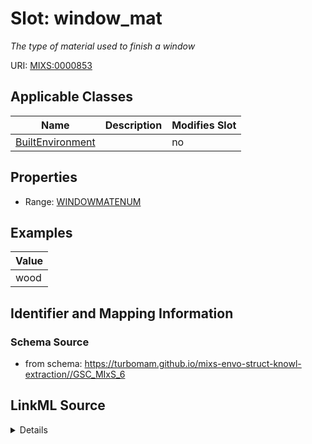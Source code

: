 # Slot: window_mat


_The type of material used to finish a window_



URI: [MIXS:0000853](https://w3id.org/mixs/0000853)



<!-- no inheritance hierarchy -->




## Applicable Classes

| Name | Description | Modifies Slot |
| --- | --- | --- |
[BuiltEnvironment](BuiltEnvironment.md) |  |  no  |







## Properties

* Range: [WINDOWMATENUM](WINDOWMATENUM.md)






## Examples

| Value |
| --- |
| wood |

## Identifier and Mapping Information







### Schema Source


* from schema: https://turbomam.github.io/mixs-envo-struct-knowl-extraction//GSC_MIxS_6




## LinkML Source

<details>
```yaml
name: window_mat
description: The type of material used to finish a window
title: window material
notes:
- material
- window
examples:
- value: wood
from_schema: https://turbomam.github.io/mixs-envo-struct-knowl-extraction//GSC_MIxS_6
rank: 1000
slot_uri: MIXS:0000853
multivalued: false
alias: window_mat
domain_of:
- BuiltEnvironment
range: WINDOW_MAT_ENUM
required: false
recommended: false

```
</details>